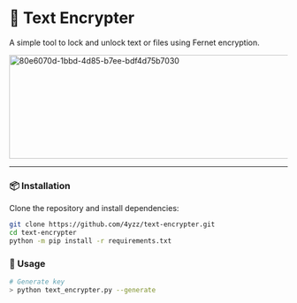 # 🔐 Text Encrypter
A simple tool to lock and unlock text or files using Fernet encryption.

<img width="958" height="188" alt="80e6070d-1bbd-4d85-b7ee-bdf4d75b7030" src="https://github.com/user-attachments/assets/5c853481-eec4-4367-9815-1d06cb29ee7c" />


---

### 📦 Installation
Clone the repository and install dependencies:

```bash
git clone https://github.com/4yzz/text-encrypter.git
cd text-encrypter
python -m pip install -r requirements.txt
```

### 🚀 Usage
```bash
# Generate key
> python text_encrypter.py --generate
